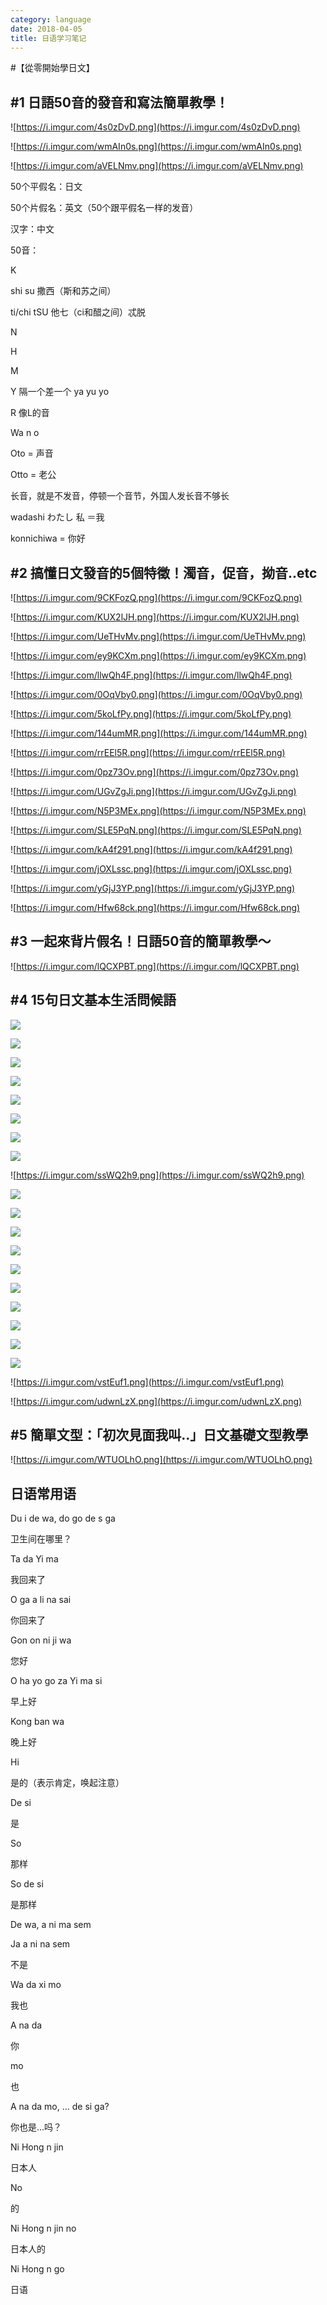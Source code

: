 ```yaml
---
category: language
date: 2018-04-05
title: 日语学习笔记
---
```

#【從零開始學日文】

## #1 日語50音的發音和寫法簡單教學！

![https://i.imgur.com/4s0zDvD.png](https://i.imgur.com/4s0zDvD.png)

![https://i.imgur.com/wmAIn0s.png](https://i.imgur.com/wmAIn0s.png)

![https://i.imgur.com/aVELNmv.png](https://i.imgur.com/aVELNmv.png)

50个平假名：日文

50个片假名：英文（50个跟平假名一样的发音）

汉字：中文

50音：

K

shi su 撒西（斯和苏之间）

ti/chi tSU 他七（ci和醋之间）忒脱

N

H

M

Y 隔一个差一个 ya yu yo

R 像L的音

Wa n o

Oto = 声音

Otto = 老公 

长音，就是不发音，停顿一个音节，外国人发长音不够长

wadashi わたし 私 ＝我

konnichiwa = 你好

## #2 搞懂日文發音的5個特徵！濁音，促音，拗音..etc

![https://i.imgur.com/9CKFozQ.png](https://i.imgur.com/9CKFozQ.png)

![https://i.imgur.com/KUX2lJH.png](https://i.imgur.com/KUX2lJH.png)

![https://i.imgur.com/UeTHvMv.png](https://i.imgur.com/UeTHvMv.png)

![https://i.imgur.com/ey9KCXm.png](https://i.imgur.com/ey9KCXm.png)

![https://i.imgur.com/llwQh4F.png](https://i.imgur.com/llwQh4F.png)

![https://i.imgur.com/0OqVby0.png](https://i.imgur.com/0OqVby0.png)

![https://i.imgur.com/5koLfPy.png](https://i.imgur.com/5koLfPy.png)

![https://i.imgur.com/144umMR.png](https://i.imgur.com/144umMR.png)

![https://i.imgur.com/rrEEl5R.png](https://i.imgur.com/rrEEl5R.png)

![https://i.imgur.com/0pz73Ov.png](https://i.imgur.com/0pz73Ov.png)

![https://i.imgur.com/UGvZgJi.png](https://i.imgur.com/UGvZgJi.png)

![https://i.imgur.com/N5P3MEx.png](https://i.imgur.com/N5P3MEx.png)

![https://i.imgur.com/SLE5PqN.png](https://i.imgur.com/SLE5PqN.png)

![https://i.imgur.com/kA4f291.png](https://i.imgur.com/kA4f291.png)

![https://i.imgur.com/jOXLssc.png](https://i.imgur.com/jOXLssc.png)

![https://i.imgur.com/yGjJ3YP.png](https://i.imgur.com/yGjJ3YP.png)

![https://i.imgur.com/Hfw68ck.png](https://i.imgur.com/Hfw68ck.png)

## #3 一起來背片假名！日語50音的簡單教學～

![https://i.imgur.com/lQCXPBT.png](https://i.imgur.com/lQCXPBT.png)

## #4 15句日文基本生活問候語

![](https://i.imgur.com/poVmxnd.png)

![](https://i.imgur.com/7VZBjPx.png)

![](https://i.imgur.com/GBYvJip.png)

![](https://i.imgur.com/Ndgs2pT.png)

![](https://i.imgur.com/09OwtAO.png)

![](https://i.imgur.com/mFeU3Si.png)

![](https://i.imgur.com/MZDqqtm.png)

![](https://i.imgur.com/TNJheqx.png)

![https://i.imgur.com/ssWQ2h9.png](https://i.imgur.com/ssWQ2h9.png)

![](https://i.imgur.com/4NXEcl5.png)

![](https://i.imgur.com/ugIpJog.png)

![](https://i.imgur.com/EcRoxGm.png)

![](https://i.imgur.com/zrAkPIO.png)

![](https://i.imgur.com/CmkTn5n.png)

![](https://i.imgur.com/XTjY6f5.png)

![](https://i.imgur.com/qsHMqH5.png)

![](https://i.imgur.com/YRW51ty.png)

![](https://i.imgur.com/BohmX1x.png)

![](https://i.imgur.com/DQ5VK9u.png)

![https://i.imgur.com/vstEuf1.png](https://i.imgur.com/vstEuf1.png)

![https://i.imgur.com/udwnLzX.png](https://i.imgur.com/udwnLzX.png)



## #5 簡單文型：「初次見面我叫..」日文基礎文型教學

![https://i.imgur.com/WTUOLhO.png](https://i.imgur.com/WTUOLhO.png)



## 日语常用语

Du i de wa, do go de s ga

卫生间在哪里？

Ta da Yi ma

我回来了

O ga a li na sai

你回来了

Gon on ni ji wa

您好

O ha yo go za Yi ma si

早上好

Kong ban wa

晚上好

Hi

是的（表示肯定，唤起注意）

De si

是

So

那样

So de si

是那样

De wa, a ni ma sem

Ja a ni na sem

不是

Wa da xi mo

我也

A na da

你

mo

也

A na da mo, ... de si ga?

你也是...吗？

Ni Hong n jin

日本人

No

的

Ni Hong n jin no

日本人的

Ni Hong n go

日语